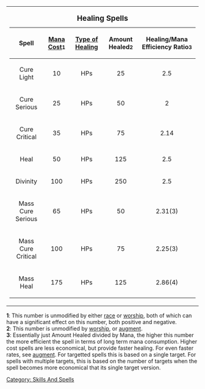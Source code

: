 <table>
<tbody>
<tr class="odd">
<td><table>
<caption><strong><big>Healing Spells</big></strong></caption>
<thead>
<tr class="header">
<th style="text-align: center;"><p>Spell</p></th>
<th style="text-align: center;"><p><a href="Mana_Points.md"
title="wikilink">Mana Cost</a><small>1</small></p></th>
<th style="text-align: center;"><p><a href=":Category:_Points.md"
title="wikilink">Type of Healing</a></p></th>
<th style="text-align: center;"><p>Amount
Healed<small>2</small></p></th>
<th style="text-align: center;"><p>Healing/Mana Efficiency
Ratio<small>3</small></p></th>
</tr>
</thead>
<tbody>
<tr class="odd">
<td style="text-align: center;"><p>Cure Light</p></td>
<td style="text-align: center;"><p>10</p></td>
<td style="text-align: center;"><p>HPs</p></td>
<td style="text-align: center;"><p>25</p></td>
<td style="text-align: center;"><p>2.5</p></td>
</tr>
<tr class="even">
<td style="text-align: center;"><p>Cure Serious</p></td>
<td style="text-align: center;"><p>25</p></td>
<td style="text-align: center;"><p>HPs</p></td>
<td style="text-align: center;"><p>50</p></td>
<td style="text-align: center;"><p>2</p></td>
</tr>
<tr class="odd">
<td style="text-align: center;"><p>Cure Critical</p></td>
<td style="text-align: center;"><p>35</p></td>
<td style="text-align: center;"><p>HPs</p></td>
<td style="text-align: center;"><p>75</p></td>
<td style="text-align: center;"><p>2.14</p></td>
</tr>
<tr class="even">
<td style="text-align: center;"><p>Heal</p></td>
<td style="text-align: center;"><p>50</p></td>
<td style="text-align: center;"><p>HPs</p></td>
<td style="text-align: center;"><p>125</p></td>
<td style="text-align: center;"><p>2.5</p></td>
</tr>
<tr class="odd">
<td style="text-align: center;"><p>Divinity</p></td>
<td style="text-align: center;"><p>100</p></td>
<td style="text-align: center;"><p>HPs</p></td>
<td style="text-align: center;"><p>250</p></td>
<td style="text-align: center;"><p>2.5</p></td>
</tr>
<tr class="even">
<td style="text-align: center;"><p>Mass Cure Serious</p></td>
<td style="text-align: center;"><p>65</p></td>
<td style="text-align: center;"><p>HPs</p></td>
<td style="text-align: center;"><p>50</p></td>
<td style="text-align: center;"><p>2.31(3)</p></td>
</tr>
<tr class="odd">
<td style="text-align: center;"><p>Mass Cure Critical</p></td>
<td style="text-align: center;"><p>100</p></td>
<td style="text-align: center;"><p>HPs</p></td>
<td style="text-align: center;"><p>75</p></td>
<td style="text-align: center;"><p>2.25(3)</p></td>
</tr>
<tr class="even">
<td style="text-align: center;"><p>Mass Heal</p></td>
<td style="text-align: center;"><p>175</p></td>
<td style="text-align: center;"><p>HPs</p></td>
<td style="text-align: center;"><p>125</p></td>
<td style="text-align: center;"><p>2.86(4)</p></td>
</tr>
</tbody>
</table></td>
</tr>
</tbody>
</table>

**1**: This number is unmodified by either
[race](:Category:_Races.md "wikilink") or
[worship](Worship.md "wikilink"), both of which can have a significant
effect on this number, both positive and negative.  
**2**: This number is unmodified by [worship](Worship.md "wikilink"), or
[augment](Augment.md "wikilink").  
**3**: Essentially just Amount Healed divided by Mana, the higher this
number the more efficient the spell in terms of long term mana
consumption. Higher cost spells are less economical, but provide faster
healing. For even faster rates, see [augment](Augment.md "wikilink").
For targetted spells this is based on a single target. For spells with
multiple targets, this is based on the number of targets when the spell
becomes more economical that its single target version.

[Category: Skills And Spells](Category:_Skills_And_Spells "wikilink")
